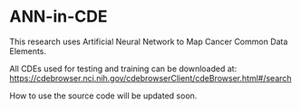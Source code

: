 # ANN-in-CDE
This research uses Artificial Neural Network to Map Cancer Common Data Elements.

All CDEs used for testing and training can be downloaded at:
https://cdebrowser.nci.nih.gov/cdebrowserClient/cdeBrowser.html#/search

How to use the source code will be updated soon.
